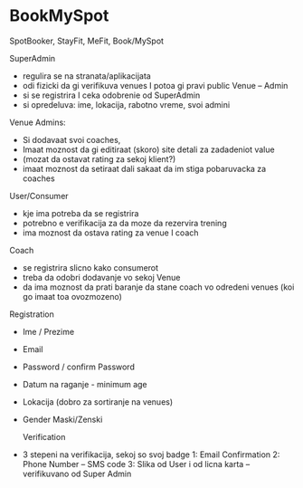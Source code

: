# BookMySpot

SpotBooker, StayFit, MeFit, Book/MySpot

SuperAdmin
- regulira se na stranata/aplikacijata
- odi fizicki da gi verifikuva venues I potoa gi pravi public
  Venue – Admin
- si se registrira I ceka odobrenie od SuperAdmin
- si opredeluva: ime, lokacija, rabotno vreme, svoi admini
  
Venue Admins:
- Si dodavaat svoi coaches,
- Imaat moznost da gi editiraat (skoro) site detali za zadadeniot value
- (mozat da ostavat rating za sekoj klient?)
- imaat moznost da setiraat dali sakaat da im stiga pobaruvacka za coaches
  
User/Consumer
- kje ima potreba da se registrira
- potrebno e verifikacija za da moze da rezervira trening
- ima moznost da ostava rating za venue I coach
  
Coach
- se registrira slicno kako consumerot
- treba da odobri dodavanje vo sekoj Venue
- da ima moznost da prati baranje da stane coach vo odredeni venues (koi go imaat toa ovozmozeno)
  
Registration
- Ime / Prezime
- Email
- Password / confirm Password
- Datum na raganje - minimum age
- Lokacija (dobro za sortiranje na venues)
- Gender Maski/Zenski
  
  Verification
- 3 stepeni na verifikacija, sekoj so svoj badge
  1: Email Confirmation
  2: Phone Number – SMS code
  3: Slika od User i od licna karta – verifikuvano od Super Admin
